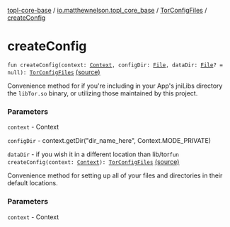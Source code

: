 [topl-core-base](../../index.md) / [io.matthewnelson.topl_core_base](../index.md) / [TorConfigFiles](index.md) / [createConfig](./create-config.md)

# createConfig

`fun createConfig(context: `[`Context`](https://developer.android.com/reference/android/content/Context.html)`, configDir: `[`File`](https://docs.oracle.com/javase/6/docs/api/java/io/File.html)`, dataDir: `[`File`](https://docs.oracle.com/javase/6/docs/api/java/io/File.html)`? = null): `[`TorConfigFiles`](index.md) [(source)](https://github.com/05nelsonm/TorOnionProxyLibrary-Android/blob/master/topl-core-base/src/main/java/io/matthewnelson/topl_core_base/TorConfigFiles.kt#L109)

Convenience method for if you're including in your App's jniLibs directory
the `libTor.so` binary, or utilizing those maintained by this project.

### Parameters

`context` - Context

`configDir` - context.getDir("dir_name_here", Context.MODE_PRIVATE)

`dataDir` - if you wish it in a different location than lib/tor`fun createConfig(context: `[`Context`](https://developer.android.com/reference/android/content/Context.html)`): `[`TorConfigFiles`](index.md) [(source)](https://github.com/05nelsonm/TorOnionProxyLibrary-Android/blob/master/topl-core-base/src/main/java/io/matthewnelson/topl_core_base/TorConfigFiles.kt#L123)

Convenience method for setting up all of your files and directories in their
default locations.

### Parameters

`context` - Context